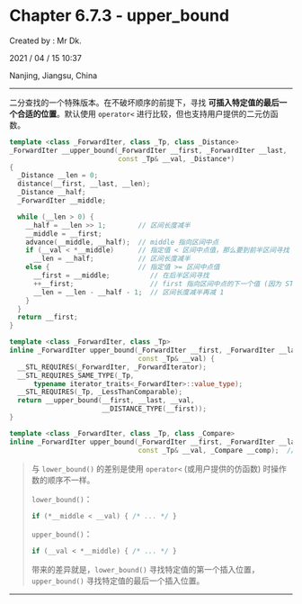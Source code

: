 # Chapter 6.7.3 - upper_bound

Created by : Mr Dk.

2021 / 04 / 15 10:37

Nanjing, Jiangsu, China

---

二分查找的一个特殊版本。在不破坏顺序的前提下，寻找 **可插入特定值的最后一个合适的位置**。默认使用 `operator<` 进行比较，但也支持用户提供的二元仿函数。

```c++
template <class _ForwardIter, class _Tp, class _Distance>
_ForwardIter __upper_bound(_ForwardIter __first, _ForwardIter __last,
                           const _Tp& __val, _Distance*)
{
  _Distance __len = 0;
  distance(__first, __last, __len);
  _Distance __half;
  _ForwardIter __middle;

  while (__len > 0) {
    __half = __len >> 1;        // 区间长度减半
    __middle = __first;
    advance(__middle, __half);  // middle 指向区间中点
    if (__val < *__middle)      // 指定值 < 区间中点值，那么要到前半区间寻找
      __len = __half;           // 区间长度减半
    else {                      // 指定值 >= 区间中点值
      __first = __middle;          // 在后半区间寻找
      ++__first;                   // first 指向区间中点的下一个值 (因为 STL 的插入位置在目标迭代器之前)
      __len = __len - __half - 1;  // 区间长度减半再减 1
    }
  }
  return __first;
}

template <class _ForwardIter, class _Tp>
inline _ForwardIter upper_bound(_ForwardIter __first, _ForwardIter __last,
                                const _Tp& __val) {
  __STL_REQUIRES(_ForwardIter, _ForwardIterator);
  __STL_REQUIRES_SAME_TYPE(_Tp,
      typename iterator_traits<_ForwardIter>::value_type);
  __STL_REQUIRES(_Tp, _LessThanComparable);
  return __upper_bound(__first, __last, __val,
                       __DISTANCE_TYPE(__first));
}

template <class _ForwardIter, class _Tp, class _Compare>
inline _ForwardIter upper_bound(_ForwardIter __first, _ForwardIter __last,
                                const _Tp& __val, _Compare __comp);  // 二元仿函数版本
```

> 与 `lower_bound()` 的差别是使用 `operator<` (或用户提供的仿函数) 时操作数的顺序不一样。
>
> `lower_bound()`：
>
> ```c++
> if (*__middle < __val) { /* ... */ }
> ```
>
> `upper_bound()`：
>
> ```c++
> if (__val < *__middle) { /* ... */ }
> ```
>
> 带来的差异就是，`lower_bound()` 寻找特定值的第一个插入位置，`upper_bound()` 寻找特定值的最后一个插入位置。

---

